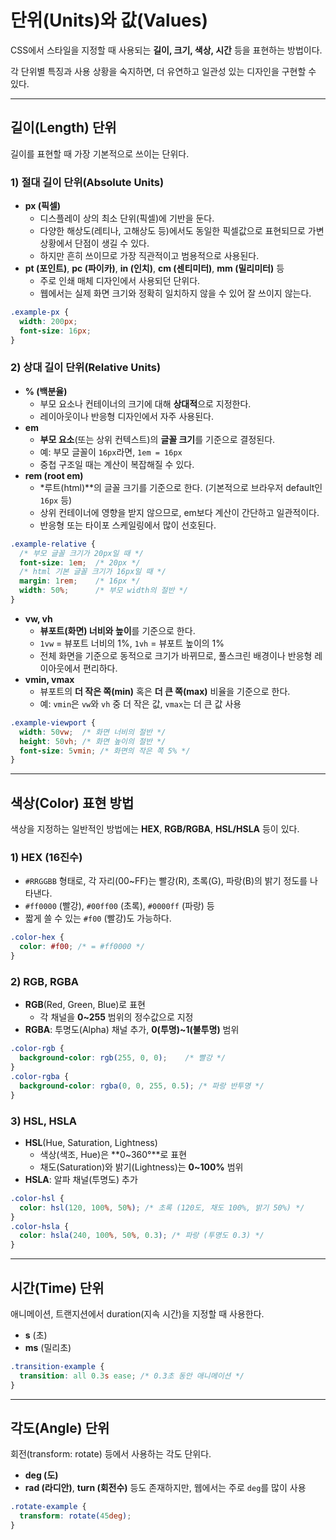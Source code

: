 # 단위(Units)와 값(Values)

CSS에서 스타일을 지정할 때 사용되는 **길이, 크기, 색상, 시간** 등을 표현하는 방법이다.

각 단위별 특징과 사용 상황을 숙지하면, 더 유연하고 일관성 있는 디자인을 구현할 수 있다.

---

## 길이(Length) 단위

길이를 표현할 때 가장 기본적으로 쓰이는 단위다.

### 1) 절대 길이 단위(Absolute Units)

- **px (픽셀)**
    - 디스플레이 상의 최소 단위(픽셀)에 기반을 둔다.
    - 다양한 해상도(레티나, 고해상도 등)에서도 동일한 픽셀값으로 표현되므로 가변 상황에서 단점이 생길 수 있다.
    - 하지만 흔히 쓰이므로 가장 직관적이고 범용적으로 사용된다.
- **pt (포인트)**, **pc (파이카)**, **in (인치)**, **cm (센티미터)**, **mm (밀리미터)** 등
    - 주로 인쇄 매체 디자인에서 사용되던 단위다.
    - 웹에서는 실제 화면 크기와 정확히 일치하지 않을 수 있어 잘 쓰이지 않는다.

```css
.example-px {
  width: 200px;
  font-size: 16px;
}
```

### 2) 상대 길이 단위(Relative Units)

- **% (백분율)**
    - 부모 요소나 컨테이너의 크기에 대해 **상대적**으로 지정한다.
    - 레이아웃이나 반응형 디자인에서 자주 사용된다.
- **em**
    - **부모 요소**(또는 상위 컨텍스트)의 **글꼴 크기**를 기준으로 결정된다.
    - 예: 부모 글꼴이 `16px`라면, `1em = 16px`
    - 중첩 구조일 때는 계산이 복잡해질 수 있다.
- **rem (root em)**
    - *루트(html)**의 글꼴 크기를 기준으로 한다. (기본적으로 브라우저 default인 `16px` 등)
    - 상위 컨테이너에 영향을 받지 않으므로, em보다 계산이 간단하고 일관적이다.
    - 반응형 또는 타이포 스케일링에서 많이 선호된다.

```css
.example-relative {
  /* 부모 글꼴 크기가 20px일 때 */
  font-size: 1em;  /* 20px */
  /* html 기본 글꼴 크기가 16px일 때 */
  margin: 1rem;    /* 16px */
  width: 50%;      /* 부모 width의 절반 */
}
```

- **vw, vh**
    - **뷰포트(화면) 너비와 높이**를 기준으로 한다.
    - `1vw` = 뷰포트 너비의 1%, `1vh` = 뷰포트 높이의 1%
    - 전체 화면을 기준으로 동적으로 크기가 바뀌므로, 풀스크린 배경이나 반응형 레이아웃에서 편리하다.
- **vmin, vmax**
    - 뷰포트의 **더 작은 쪽(min)** 혹은 **더 큰 쪽(max)** 비율을 기준으로 한다.
    - 예: `vmin`은 `vw`와 `vh` 중 더 작은 값, `vmax`는 더 큰 값 사용

```css
.example-viewport {
  width: 50vw;  /* 화면 너비의 절반 */
  height: 50vh; /* 화면 높이의 절반 */
  font-size: 5vmin; /* 화면의 작은 쪽 5% */
}
```

---

## 색상(Color) 표현 방법

색상을 지정하는 일반적인 방법에는 **HEX**, **RGB/RGBA**, **HSL/HSLA** 등이 있다.

### 1) HEX (16진수)

- `#RRGGBB` 형태로, 각 자리(00~FF)는 빨강(R), 초록(G), 파랑(B)의 밝기 정도를 나타낸다.
- `#ff0000` (빨강), `#00ff00` (초록), `#0000ff` (파랑) 등
- 짧게 쓸 수 있는 `#f00` (빨강)도 가능하다.

```css
.color-hex {
  color: #f00; /* = #ff0000 */
}
```

### 2) RGB, RGBA

- **RGB**(Red, Green, Blue)로 표현
    - 각 채널을 **0~255** 범위의 정수값으로 지정
- **RGBA**: 투명도(Alpha) 채널 추가, **0(투명)~1(불투명)** 범위

```css
.color-rgb {
  background-color: rgb(255, 0, 0);    /* 빨강 */
}
.color-rgba {
  background-color: rgba(0, 0, 255, 0.5); /* 파랑 반투명 */
}
```

### 3) HSL, HSLA

- **HSL**(Hue, Saturation, Lightness)
    - 색상(색조, Hue)은 **0~360°**로 표현
    - 채도(Saturation)와 밝기(Lightness)는 **0~100%** 범위
- **HSLA**: 알파 채널(투명도) 추가

```css
.color-hsl {
  color: hsl(120, 100%, 50%); /* 초록 (120도, 채도 100%, 밝기 50%) */
}
.color-hsla {
  color: hsla(240, 100%, 50%, 0.3); /* 파랑 (투명도 0.3) */
}
```
---

## 시간(Time) 단위

애니메이션, 트랜지션에서 duration(지속 시간)을 지정할 때 사용한다.

- **s** (초)
- **ms** (밀리초)

```css
.transition-example {
  transition: all 0.3s ease; /* 0.3초 동안 애니메이션 */
}
```

---

## 각도(Angle) 단위

회전(transform: rotate) 등에서 사용하는 각도 단위다.

- **deg (도)**
- **rad (라디안)**, **turn (회전수)** 등도 존재하지만, 웹에서는 주로 `deg`를 많이 사용

```css
.rotate-example {
  transform: rotate(45deg);
}
```